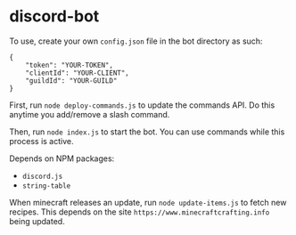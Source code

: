 # discord-bot

To use, create your own `config.json` file in the bot directory as such:
```
{
    "token": "YOUR-TOKEN",
    "clientId": "YOUR-CLIENT",
    "guildId": "YOUR-GUILD"
}
```
First, run `node deploy-commands.js` to update the commands API. Do this anytime you add/remove a slash command.

Then, run `node index.js` to start the bot. You can use commands while this process is active.

Depends on NPM packages:
- `discord.js`
- `string-table`

When minecraft releases an update, run `node update-items.js` to fetch new recipes.
This depends on the site `https://www.minecraftcrafting.info` being updated.

